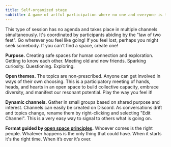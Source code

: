 ```yaml
---
title: Self-organized stage
subtitle: A game of artful participation where no one and everyone is the author.
---
```


This type of session has no agenda and takes place in multiple channels simultaneously. It's coordinated by participants abiding by the "law of two feet". Go wherever you feel like going! If you feel lost, perhaps you might seek somebody. If you can't find a space, create one!

**Purpose.** Creating safe spaces for human connection and exploration. Getting to know each other. Meeting old and new friends. Sparking curiosity. Questioning. Exploring.

**Open themes.** The topics are non-prescribed. Anyone can get involved in ways of their own choosing. This is a participatory meeting of hands, heads, and hearts in an open space to build collective capacity, embrace diversity, and manifest our resonant potential. Play the way you feel it!

**Dynamic channels.** Gather in small groups based on shared purpose and interest. Channels can easily be created on Discord. As conversations drift and topics change, rename them by right-clicking and selecting "Edit Channel". This is a very easy way to signal to others what is going on.

**Format guided by [open space principles](https://en.wikipedia.org/wiki/Open_Space_Technology).** Whoever comes is the right people. Whatever happens is the only thing that could have. When it starts it's the right time. When it’s over it’s over.
